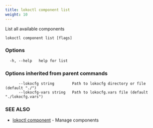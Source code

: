 ```yaml
---
title: lokoctl component list
weight: 10
---
```


List all available components

```
lokoctl component list [flags]
```

### Options

```
  -h, --help   help for list
```

### Options inherited from parent commands

```
      --lokocfg string        Path to lokocfg directory or file (default "./")
      --lokocfg-vars string   Path to lokocfg.vars file (default "./lokocfg.vars")
```

### SEE ALSO

* [lokoctl component](../lokoctl_component)	 - Manage components


